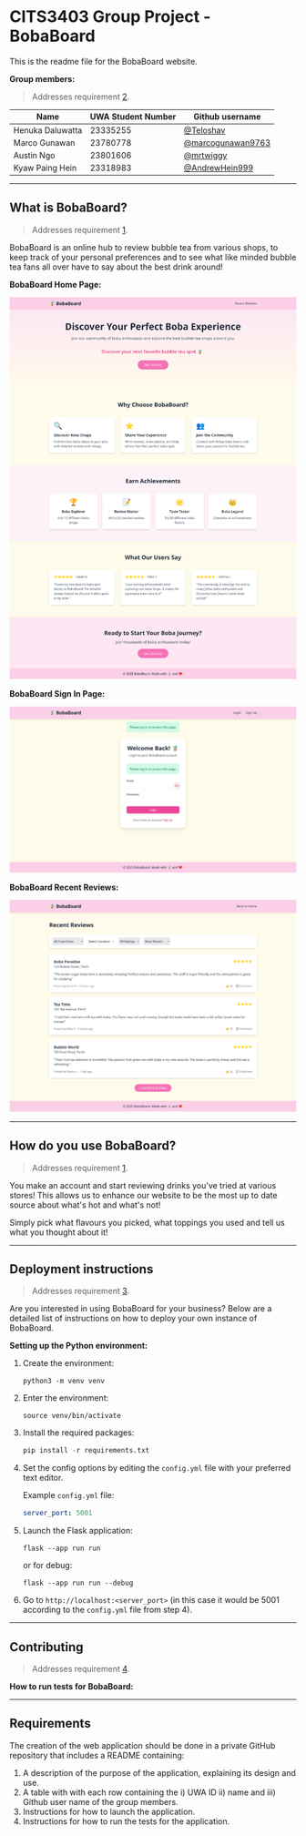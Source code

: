 # CITS3403 Group Project - BobaBoard

This is the readme file for the BobaBoard website.

**Group members:**

> Addresses requirement [2](#req_2).

| Name             | UWA Student Number | Github username                                          |
| ---------------- | ------------------ | -------------------------------------------------------- |
| Henuka Daluwatta | 23335255           | [@Teloshav](https://github.com/Teloshav)                 |
| Marco Gunawan    | 23780778           | [@marcogunawan9763](https://github.com/marcogunawan9763) |
| Austin Ngo       | 23801606           | [@mrtwiggy](https://github.com/mrtwiggy)                 |
| Kyaw Paing Hein  | 23318983           | [@AndrewHein999](https://github.com/AndrewHein999)       |

---

## What is BobaBoard?

> Addresses requirement [1](#req_1).

BobaBoard is an online hub to review bubble tea from various shops, to keep track of your personal preferences and to see what like minded bubble tea fans all over have to say about the best drink around!



**BobaBoard Home Page:**

<img title="" src="README_assets/f54edb8da75b6b0658c2bd0adb797f378b002d9b.png" alt="BobaBoard_home.png" width="547" data-align="center">

**BobaBoard Sign In Page:**

<img title="" src="README_assets/2025-05-05-12-08-03-BobaBoard_signup.png" alt="" width="555" data-align="center">

**BobaBoard Recent Reviews:**

<img title="" src="README_assets/2025-05-05-12-09-09-BobaBoard_recent_reviews.png" alt="" data-align="center" width="553">

---

## How do you use BobaBoard?

> Addresses requirement [1](#req_1).

You make an account and start reviewing drinks you've tried at various stores! This allows us to enhance our website to be the most up to date source about what's hot and what's not!



Simply pick what flavours you picked, what toppings you used and tell us what you thought about it!

---

## Deployment instructions

> Addresses requirement [3](#req_3).

Are you interested in using BobaBoard for your business? Below are a detailed list of instructions on how to deploy your own instance of BobaBoard.

**Setting up the Python environment:**

1. Create the environment:
   
   ```shell
   python3 -m venv venv
   ```

2. Enter the environment:
   
   ```shell
   source venv/bin/activate
   ```

3. Install the required packages:
   
   ```python
   pip install -r requirements.txt
   ```

4. Set the config options by editing the `config.yml` file with your preferred text editor.
   
   Example `config.yml` file:
   
   ```yaml
   server_port: 5001
   ```

5. Launch the Flask application:
   
   ```shell
   flask --app run run
   ```

   or for debug:
   ```shell
   flask --app run run --debug
   ```

6. Go to `http://localhost:<server_port>` (in this case it would be 5001 according to the `config.yml` file from step 4).

---

## Contributing

> Addresses requirement [4](#req_4).

**How to run tests for BobaBoard:**

---

## Requirements

The creation of the web application should be done in a private GitHub repository that includes a README containing:

1. A description of the purpose of the application, explaining its design and use. <a name="req_1"></a>
2. A table with with each row containing the i) UWA ID ii) name and iii) Github user name of the group members. <a name="req_2"></a>
3. Instructions for how to launch the application. <a name="req_3"></a>
4. Instructions for how to run the tests for the application. <a name="req_4"></a>
